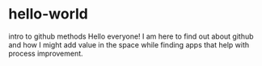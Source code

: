 # hello-world
intro to github methods
Hello everyone!
I am here to find out about github and how I might add value in the space while finding apps that help with process improvement.
